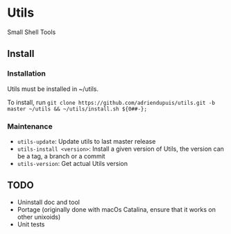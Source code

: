 Utils
=====

Small Shell Tools


Install
-------

### Installation

Utils must be installed in ~/utils.

To install, run `git clone https://github.com/adriendupuis/utils.git -b master ~/utils && ~/utils/install.sh ${0##-};`

### Maintenance

- `utils-update`: Update utils to last master release
- `utils-install <version>`: Install a given version of Utils, the version can be a tag, a branch or a commit
- `utils-version`: Get actual Utils version


TODO
----

* Uninstall doc and tool
* Portage (originally done with macOs Catalina, ensure that it works on other unixoids)
* Unit tests
